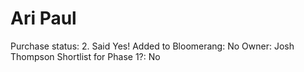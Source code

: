 # Ari Paul

Purchase status: 2. Said Yes!
Added to Bloomerang: No
Owner: Josh Thompson
Shortlist for Phase 1?: No